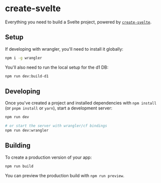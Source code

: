 # create-svelte

Everything you need to build a Svelte project, powered by [`create-svelte`](https://github.com/sveltejs/kit/tree/master/packages/create-svelte).

## Setup

If developing with wrangler, you'll need to install it globally:

```bash
npm i -g wrangler
```

You'll also need to run the local setup for the d1 DB:
```bash
npm run dev:build-d1
```


## Developing

Once you've created a project and installed dependencies with `npm install` (or `pnpm install` or `yarn`), start a development server:

```bash
npm run dev

# or start the server with wrangler/cf bindings
npm run dev:wrangler
```

## Building

To create a production version of your app:

```bash
npm run build
```

You can preview the production build with `npm run preview`.
